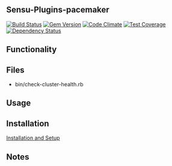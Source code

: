 ## Sensu-Plugins-pacemaker

[![Build Status](https://travis-ci.org/sensu-plugins/sensu-plugins-pacemaker.svg?branch=master)](https://travis-ci.org/sensu-plugins/sensu-plugins-pacemaker)
[![Gem Version](https://badge.fury.io/rb/sensu-plugins-pacemaker.svg)](http://badge.fury.io/rb/sensu-plugins-pacemaker)
[![Code Climate](https://codeclimate.com/github/sensu-plugins/sensu-plugins-pacemaker/badges/gpa.svg)](https://codeclimate.com/github/sensu-plugins/sensu-plugins-pacemaker)
[![Test Coverage](https://codeclimate.com/github/sensu-plugins/sensu-plugins-pacemaker/badges/coverage.svg)](https://codeclimate.com/github/sensu-plugins/sensu-plugins-pacemaker)
[![Dependency Status](https://gemnasium.com/sensu-plugins/sensu-plugins-pacemaker.svg)](https://gemnasium.com/sensu-plugins/sensu-plugins-pacemaker)

## Functionality

## Files
 * bin/check-cluster-health.rb

## Usage

## Installation

[Installation and Setup](https://github.com/sensu-plugins/documentation/blob/master/user_docs/installation_instructions.md)

## Notes
